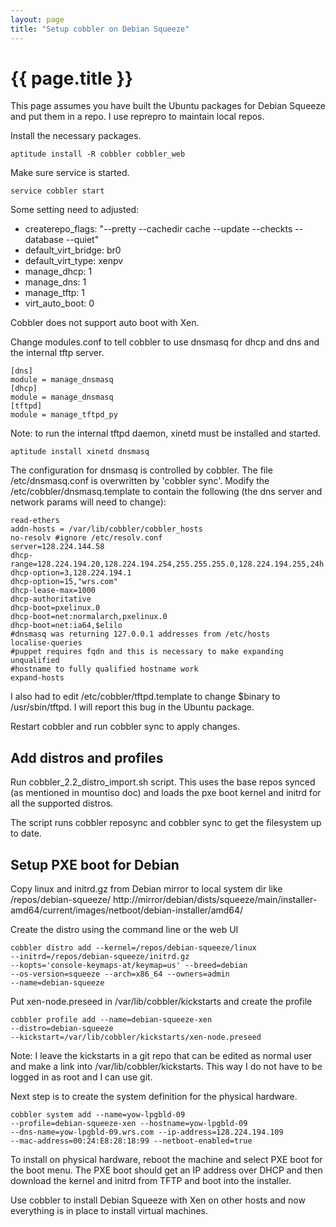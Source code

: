 ```yaml
---
layout: page
title: "Setup cobbler on Debian Squeeze"
---
```


# {{ page.title }}

This page assumes you have built the Ubuntu packages for Debian
Squeeze and put them in a repo. I use reprepro to maintain local
repos.

Install the necessary packages.

    aptitude install -R cobbler cobbler_web

Make sure service is started.

    service cobbler start

Some setting need to adjusted:
- createrepo_flags: "--pretty --cachedir cache --update --checkts --database --quiet"
- default_virt_bridge: br0
- default_virt_type: xenpv
- manage_dhcp: 1
- manage_dns: 1
- manage_tftp: 1
- virt_auto_boot: 0

Cobbler does not support auto boot with Xen.

Change modules.conf to tell cobbler to use dnsmasq for dhcp and dns
and the internal tftp server.

    [dns]
    module = manage_dnsmasq
    [dhcp]
    module = manage_dnsmasq
    [tftpd]
    module = manage_tftpd_py

Note: to run the internal tftpd daemon, xinetd must be installed and started.

    aptitude install xinetd dnsmasq

The configuration for dnsmasq is controlled by cobbler. The file
/etc/dnsmasq.conf is overwritten by 'cobbler sync'. Modify the
/etc/cobbler/dnsmasq.template to contain the following (the dns server
and network params will need to change):

    read-ethers
    addn-hosts = /var/lib/cobbler/cobbler_hosts
    no-resolv #ignore /etc/resolv.conf
    server=128.224.144.58
    dhcp-range=128.224.194.20,128.224.194.254,255.255.255.0,128.224.194.255,24h
    dhcp-option=3,128.224.194.1
    dhcp-option=15,"wrs.com"
    dhcp-lease-max=1000
    dhcp-authoritative
    dhcp-boot=pxelinux.0
    dhcp-boot=net:normalarch,pxelinux.0
    dhcp-boot=net:ia64,$elilo
    #dnsmasq was returning 127.0.0.1 addresses from /etc/hosts
    localise-queries
    #puppet requires fqdn and this is necessary to make expanding unqualified
    #hostname to fully qualified hostname work
    expand-hosts

I also had to edit /etc/cobbler/tftpd.template to change $binary to
/usr/sbin/tftpd. I will report this bug in the Ubuntu package.

Restart cobbler and run cobbler sync to apply changes.

## Add distros and profiles

Run cobbler_2.2_distro_import.sh script. This uses the base repos
synced (as mentioned in mountiso doc) and loads the pxe boot kernel
and initrd for all the supported distros.

The script runs cobbler reposync and cobbler sync to get the
filesystem up to date. 


## Setup PXE boot for Debian

Copy linux and initrd.gz from Debian mirror to local system dir like /repos/debian-squeeze/
http://mirror/debian/dists/squeeze/main/installer-amd64/current/images/netboot/debian-installer/amd64/

Create the distro using the command line or the web UI

    cobbler distro add --kernel=/repos/debian-squeeze/linux
    --initrd=/repos/debian-squeeze/initrd.gz
    --kopts='console-keymaps-at/keymap=us' --breed=debian
    --os-version=squeeze --arch=x86_64 --owners=admin
    --name=debian-squeeze

Put xen-node.preseed in /var/lib/cobbler/kickstarts and create the profile

    cobbler profile add --name=debian-squeeze-xen
    --distro=debian-squeeze
    --kickstart=/var/lib/cobbler/kickstarts/xen-node.preseed

Note: I leave the kickstarts in a git repo that can be edited as
normal user and make a link into /var/lib/cobbler/kickstarts. This way
I do not have to be logged in as root and I can use git.

Next step is to create the system definition for the physical hardware.

    cobbler system add --name=yow-lpgbld-09
    --profile=debian-squeeze-xen --hostname=yow-lpgbld-09
    --dns-name=yow-lpgbld-09.wrs.com --ip-address=128.224.194.109
    --mac-address=00:24:E8:28:18:99 --netboot-enabled=true

To install on physical hardware, reboot the machine and select PXE
boot for the boot menu. The PXE boot should get an IP address over
DHCP and then download the kernel and initrd from TFTP and boot into
the installer.

Use cobbler to install Debian Squeeze with Xen on other hosts and now
everything is in place to install virtual machines.

